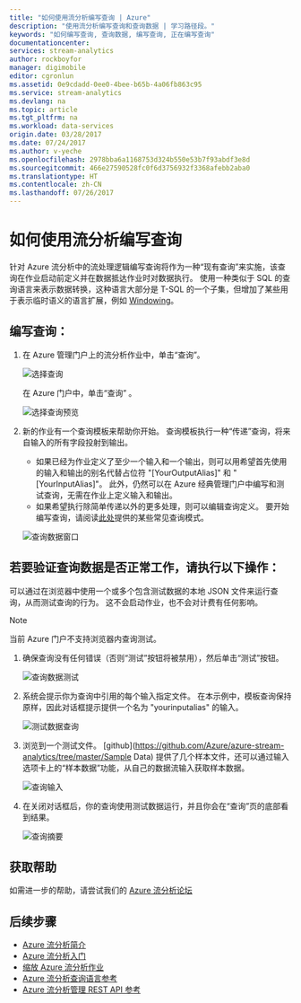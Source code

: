 ```yaml
---
title: "如何使用流分析编写查询 | Azure"
description: "使用流分析编写查询和查询数据 | 学习路径段。"
keywords: "如何编写查询, 查询数据, 编写查询, 正在编写查询"
documentationcenter: 
services: stream-analytics
author: rockboyfor
manager: digimobile
editor: cgronlun
ms.assetid: 0e9cdadd-0ee0-4bee-b65b-4a06fb863c95
ms.service: stream-analytics
ms.devlang: na
ms.topic: article
ms.tgt_pltfrm: na
ms.workload: data-services
origin.date: 03/28/2017
ms.date: 07/24/2017
ms.author: v-yeche
ms.openlocfilehash: 2978bba6a1168753d324b550e53b7f93abdf3e8d
ms.sourcegitcommit: 466e27590528fc0f6d3756932f3368afebb2aba0
ms.translationtype: HT
ms.contentlocale: zh-CN
ms.lasthandoff: 07/26/2017
---
```

# <a name="how-to-write-queries-in-stream-analytics"></a>如何使用流分析编写查询
针对 Azure 流分析中的流处理逻辑编写查询将作为一种“现有查询”来实施，该查询在作业启动前定义并在数据抵达作业时对数据执行。 使用一种类似于 SQL 的查询语言来表示数据转换，这种语言大部分是 T-SQL 的一个子集，但增加了某些用于表示临时语义的语言扩展，例如 [Windowing](https://msdn.microsoft.com/library/azure/dn835019.aspx)。

## <a name="writing-queries"></a>编写查询：
1. 在 Azure 管理门户上的流分析作业中，单击“查询”。

    ![选择查询](./media/stream-analytics-write-queries/1-stream-analytics-write-queries.png)  

    在 Azure 门户中，单击“查询” 。

    ![选择查询预览](./media/stream-analytics-write-queries/query-preview-portal.png)  
2. 新的作业有一个查询模板来帮助你开始。 查询模板执行一种“传递”查询，将来自输入的所有字段投射到输出。  

    * 如果已经为作业定义了至少一个输入和一个输出，则可以用希望首先使用的输入和输出的别名代替占位符 "[YourOutputAlias]" 和 "[YourInputAlias]"。 此外，仍然可以在 Azure 经典管理门户中编写和测试查询，无需在作业上定义输入和输出。
    * 如果希望执行除简单传递以外的更多处理，则可以编辑查询定义。 要开始编写查询，请阅读[此处](stream-analytics-stream-analytics-query-patterns.md)提供的某些常见查询模式。  

    ![查询数据窗口](./media/stream-analytics-write-queries/2-stream-analytics-write-queries.png)  

## <a name="to-validate-query-data-is-working"></a>若要验证查询数据是否正常工作，请执行以下操作：
可以通过在浏览器中使用一个或多个包含测试数据的本地 JSON 文件来运行查询，从而测试查询的行为。 这不会启动作业，也不会对计费有任何影响。

> [!NOTE]
> 当前 Azure 门户不支持浏览器内查询测试。  
> 
> 

1. 确保查询没有任何错误（否则“测试”按钮将被禁用），然后单击“测试”按钮。  

    ![查询数据测试](./media/stream-analytics-write-queries/3-stream-analytics-write-queries.png)  
2. 系统会提示你为查询中引用的每个输入指定文件。 在本示例中，模板查询保持原样，因此对话框提示提供一个名为 "yourinputalias" 的输入。  

    ![测试数据查询](./media/stream-analytics-write-queries/4-stream-analytics-write-queries.png)  
3. 浏览到一个测试文件。 
            [github](https://github.com/Azure/azure-stream-analytics/tree/master/Sample Data) 提供了几个样本文件，还可以通过输入选项卡上的“样本数据”功能，从自己的数据流输入获取样本数据。  

    ![查询输入](./media/stream-analytics-write-queries/5-stream-analytics-write-queries.png)  
4. 在关闭对话框后，你的查询使用测试数据运行，并且你会在“查询”页的底部看到结果。  

    ![查询摘要](./media/stream-analytics-write-queries/6-stream-analytics-write-queries.png)  

## <a name="get-help"></a>获取帮助
如需进一步的帮助，请尝试我们的 [Azure 流分析论坛](https://social.msdn.microsoft.com/Forums/home?forum=AzureStreamAnalytics)

## <a name="next-steps"></a>后续步骤
* [Azure 流分析简介](stream-analytics-introduction.md)
* [Azure 流分析入门](stream-analytics-real-time-fraud-detection.md)
* [缩放 Azure 流分析作业](stream-analytics-scale-jobs.md)
* [Azure 流分析查询语言参考](https://msdn.microsoft.com/library/azure/dn834998.aspx)
* [Azure 流分析管理 REST API 参考](https://msdn.microsoft.com/library/azure/dn835031.aspx)

<!--Update_Description: update link-->